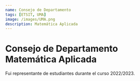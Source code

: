 ```yaml
---
name: Consejo de Departamento
tags: [ETSIT, UMA]
image: /images/UMA.png
description: Matemática Aplicada
---
```


# Consejo de Departamento <br> Matemática Aplicada

Fui representante de estudiantes durante el curso 2022/2023.